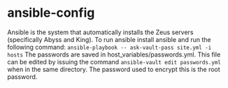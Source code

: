 ansible-config
==============

Ansible is the system that automatically installs the Zeus servers (specifically Abyss and King).
To run ansible install ansible and run the following command: `ansible-playbook -- ask-vault-pass site.yml -i hosts`
The passwords are saved in host_variables/passwords.yml. This file can be edited
by issuing the command `ansible-vault edit passwords.yml` when in the same
directory. The password used to encrypt this is the root password.
